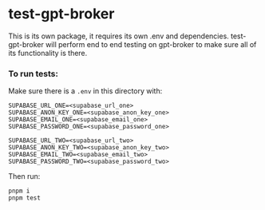 # test-gpt-broker

This is its own package, it requires its own .env and dependencies. 
test-gpt-broker will perform end to end testing on gpt-broker to make 
sure all of its functionality is there.

### To run tests:

Make sure there is a `.env` in this directory with:

~~~
SUPABASE_URL_ONE=<supabase_url_one>
SUPABASE_ANON_KEY_ONE=<supabase_anon_key_one>
SUPABASE_EMAIL_ONE=<supabase_email_one>
SUPABASE_PASSWORD_ONE=<supabase_password_one>

SUPABASE_URL_TWO=<supabase_url_two>
SUPABASE_ANON_KEY_TWO=<supabase_anon_key_two>
SUPABASE_EMAIL_TWO=<supabase_email_two>
SUPABASE_PASSWORD_TWO=<supabase_password_two>
~~~

Then run:  
~~~
pnpm i
pnpm test
~~~
